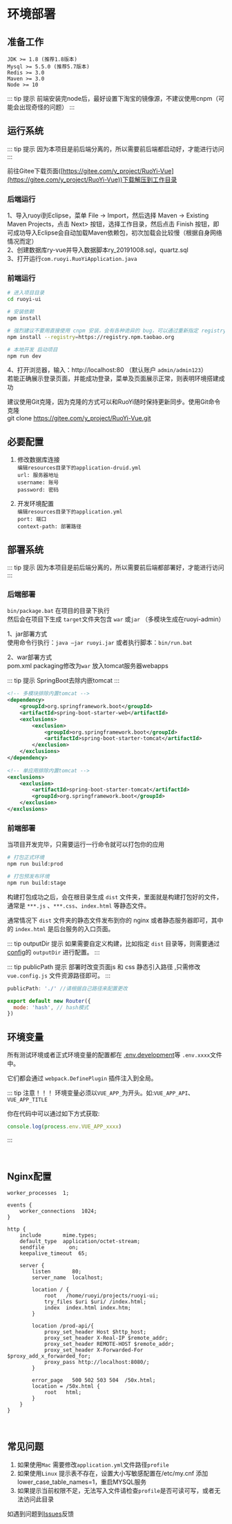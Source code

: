 # 环境部署

## 准备工作

~~~
JDK >= 1.8 (推荐1.8版本)
Mysql >= 5.5.0 (推荐5.7版本)
Redis >= 3.0
Maven >= 3.0
Node >= 10
~~~

::: tip 提示
前端安装完node后，最好设置下淘宝的镜像源，不建议使用cnpm（可能会出现奇怪的问题）
:::


## 运行系统

::: tip 提示
因为本项目是前后端分离的，所以需要前后端都启动好，才能进行访问
:::

前往Gitee下载页面([https://gitee.com/y_project/RuoYi-Vue](https://gitee.com/y_project/RuoYi-Vue))下载解压到工作目录  

### 后端运行
1、导入ruoyi到Eclipse，菜单 File -> Import，然后选择 Maven -> Existing Maven Projects，点击 Next> 按钮，选择工作目录，然后点击 Finish 按钮，即可成功导入Eclipse会自动加载Maven依赖包，初次加载会比较慢（根据自身网络情况而定）  
2、创建数据库ry-vue并导入数据脚本ry_20191008.sql，quartz.sql  
3、打开运行`com.ruoyi.RuoYiApplication.java`  

### 前端运行

```bash
# 进入项目目录
cd ruoyi-ui

# 安装依赖
npm install

# 强烈建议不要用直接使用 cnpm 安装，会有各种诡异的 bug，可以通过重新指定 registry 来解决 npm 安装速度慢的问题。
npm install --registry=https://registry.npm.taobao.org

# 本地开发 启动项目
npm run dev
```

4、打开浏览器，输入：http://localhost:80 （默认账户 `admin/admin123`）  
若能正确展示登录页面，并能成功登录，菜单及页面展示正常，则表明环境搭建成功  

建议使用Git克隆，因为克隆的方式可以和RuoYi随时保持更新同步。使用Git命令克隆  
git clone https://gitee.com/y_project/RuoYi-Vue.git


## 必要配置

1. 修改数据库连接  
   `编辑resources目录下的application-druid.yml`  
   `url: 服务器地址`  
   `username: 账号`  
   `password: 密码`
   
2. 开发环境配置  
   `编辑resources目录下的application.yml`  
   `port: 端口`  
   `context-path: 部署路径`


## 部署系统

::: tip 提示
因为本项目是前后端分离的，所以需要前后端都部署好，才能进行访问
:::

### 后端部署

`bin/package.bat` 在项目的目录下执行  
然后会在项目下生成 `target`文件夹包含 `war` 或`jar` （多模块生成在ruoyi-admin）
  
1、jar部署方式  
   使用命令行执行：`java –jar ruoyi.jar` 或者执行脚本：`bin/run.bat`  

2、war部署方式  
   pom.xml packaging修改为`war` 放入tomcat服务器webapps

::: tip 提示
SpringBoot去除内嵌tomcat
:::

```xml
<!-- 多模块排除内置tomcat -->
<dependency>
	<groupId>org.springframework.boot</groupId>
	<artifactId>spring-boot-starter-web</artifactId>
	<exclusions>
		<exclusion>
			<groupId>org.springframework.boot</groupId>
			<artifactId>spring-boot-starter-tomcat</artifactId>
		</exclusion>
	</exclusions>
</dependency>
		
<!-- 单应用排除内置tomcat -->		
<exclusions>
	<exclusion>
		<artifactId>spring-boot-starter-tomcat</artifactId>
		<groupId>org.springframework.boot</groupId>
	</exclusion>
</exclusions>
```

### 前端部署

当项目开发完毕，只需要运行一行命令就可以打包你的应用

```bash
# 打包正式环境
npm run build:prod

# 打包预发布环境
npm run build:stage
```

构建打包成功之后，会在根目录生成 `dist` 文件夹，里面就是构建打包好的文件，通常是 `***.js` 、`***.css`、`index.html` 等静态文件。

通常情况下 `dist` 文件夹的静态文件发布到你的 nginx 或者静态服务器即可，其中的 `index.html` 是后台服务的入口页面。

::: tip outputDir 提示
如果需要自定义构建，比如指定 `dist` 目录等，则需要通过 [config](https://gitee.com/y_project/RuoYi-Vue/blob/master/ruoyi-ui/vue.config.js)的 `outputDir` 进行配置。
:::

::: tip publicPath 提示
部署时改变页面js 和 css 静态引入路径 ,只需修改 `vue.config.js` 文件资源路径即可。
:::

```js
publicPath: './' //请根据自己路径来配置更改
```

```js
export default new Router({
  mode: 'hash', // hash模式
})
```

## 环境变量

所有测试环境或者正式环境变量的配置都在 [.env.development](https://gitee.com/y_project/RuoYi-Vue/blob/master/ruoyi-ui/.env.development)等 `.env.xxxx`文件中。

它们都会通过 `webpack.DefinePlugin` 插件注入到全局。

::: tip 注意！！！
环境变量必须以`VUE_APP_`为开头。如:`VUE_APP_API`、`VUE_APP_TITLE`

你在代码中可以通过如下方式获取:

```js
console.log(process.env.VUE_APP_xxxx)
```

:::

<br>

## Nginx配置

```
worker_processes  1;

events {
    worker_connections  1024;
}

http {
    include       mime.types;
    default_type  application/octet-stream;
    sendfile        on;
    keepalive_timeout  65;

    server {
        listen       80;
        server_name  localhost;

		location / {
            root   /home/ruoyi/projects/ruoyi-ui;
			try_files $uri $uri/ /index.html;
            index  index.html index.htm;
        }
		
		location /prod-api/{
			proxy_set_header Host $http_host;
			proxy_set_header X-Real-IP $remote_addr;
			proxy_set_header REMOTE-HOST $remote_addr;
			proxy_set_header X-Forwarded-For $proxy_add_x_forwarded_for;
			proxy_pass http://localhost:8080/;
		}

        error_page   500 502 503 504  /50x.html;
        location = /50x.html {
            root   html;
        }
    }
}
```

<br>

## 常见问题

1. 如果使用`Mac` 需要修改`application.yml`文件路径`profile`
2. 如果使用`Linux` 提示表不存在，设置大小写敏感配置在/etc/my.cnf 添加lower_case_table_names=1，重启MYSQL服务
3. 如果提示当前权限不足，无法写入文件请检查`profile`是否可读可写，或者无法访问此目录

如遇到问题到[Issues](https://gitee.com/y_project/RuoYi-Vue/issues)反馈